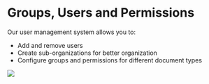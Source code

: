 # Groups, Users and Permissions

Our user management system allows you to:

* Add and remove users&#x20;
* Create sub-organizations for better organization
* Configure groups and permissions for different document types

![](https://lh7-us.googleusercontent.com/dvh3X-ZRws3BWbuza\_bHYD6cOFK3w1oauyriGHH3S-t2DpyikxueC2hyZEKJnYTgQ71DDhcRJj8AwZ9PPsALM89yFtLSxQzmuM2u9XvV5u6ymm7r-zIE-B2aBXYSHMUvly-51WymYV9b5nt4-VKuMug)
